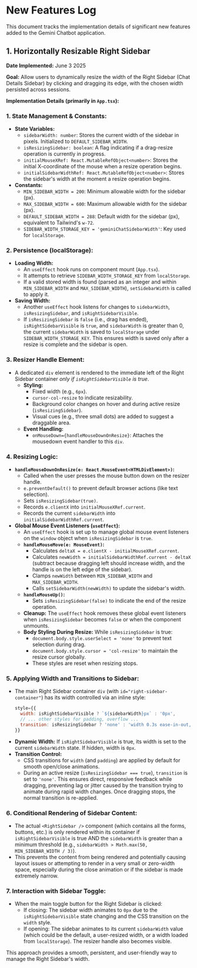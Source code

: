 # New Features Log

This document tracks the implementation details of significant new features added to the Gemini Chatbot application.

## 1. Horizontally Resizable Right Sidebar

**Date Implemented:** June 3 2025

**Goal:** Allow users to dynamically resize the width of the Right Sidebar (Chat Details Sidebar) by clicking and dragging its edge, with the chosen width persisted across sessions.

**Implementation Details (primarily in `App.tsx`):**

### 1. State Management & Constants:

-   **State Variables:**
    -   `sidebarWidth: number`: Stores the current width of the sidebar in pixels. Initialized to `DEFAULT_SIDEBAR_WIDTH`.
    -   `isResizingSidebar: boolean`: A flag indicating if a drag-resize operation is currently in progress.
    -   `initialMouseXRef: React.MutableRefObject<number>`: Stores the initial X-coordinate of the mouse when a resize operation begins.
    -   `initialSidebarWidthRef: React.MutableRefObject<number>`: Stores the sidebar's width at the moment a resize operation begins.
-   **Constants:**
    -   `MIN_SIDEBAR_WIDTH = 200`: Minimum allowable width for the sidebar (px).
    -   `MAX_SIDEBAR_WIDTH = 600`: Maximum allowable width for the sidebar (px).
    -   `DEFAULT_SIDEBAR_WIDTH = 288`: Default width for the sidebar (px), equivalent to Tailwind's `w-72`.
    -   `SIDEBAR_WIDTH_STORAGE_KEY = 'geminiChatSidebarWidth'`: Key used for `localStorage`.

### 2. Persistence (localStorage):

-   **Loading Width:**
    -   An `useEffect` hook runs on component mount (`App.tsx`).
    -   It attempts to retrieve `SIDEBAR_WIDTH_STORAGE_KEY` from `localStorage`.
    -   If a valid stored width is found (parsed as an integer and within `MIN_SIDEBAR_WIDTH` and `MAX_SIDEBAR_WIDTH`), `setSidebarWidth` is called to apply it.
-   **Saving Width:**
    -   Another `useEffect` hook listens for changes to `sidebarWidth`, `isResizingSidebar`, and `isRightSidebarVisible`.
    -   If `isResizingSidebar` is `false` (i.e., drag has ended), `isRightSidebarVisible` is `true`, and `sidebarWidth` is greater than 0, the current `sidebarWidth` is saved to `localStorage` under `SIDEBAR_WIDTH_STORAGE_KEY`. This ensures width is saved only after a resize is complete and the sidebar is open.

### 3. Resizer Handle Element:

-   A dedicated `div` element is rendered to the immediate left of the Right Sidebar container *only if `isRightSidebarVisible` is true*.
    -   **Styling:**
        -   Fixed width (e.g., `6px`).
        -   `cursor-col-resize` to indicate resizability.
        -   Background color changes on hover and during active resize (`isResizingSidebar`).
        -   Visual cues (e.g., three small dots) are added to suggest a draggable area.
    -   **Event Handling:**
        -   `onMouseDown={handleMouseDownOnResize}`: Attaches the mousedown event handler to this `div`.

### 4. Resizing Logic:

-   **`handleMouseDownOnResize(e: React.MouseEvent<HTMLDivElement>)`:**
    -   Called when the user presses the mouse button down on the resizer handle.
    -   `e.preventDefault()` to prevent default browser actions (like text selection).
    -   Sets `isResizingSidebar(true)`.
    -   Records `e.clientX` into `initialMouseXRef.current`.
    -   Records the current `sidebarWidth` into `initialSidebarWidthRef.current`.
-   **Global Mouse Event Listeners (`useEffect`):**
    -   An `useEffect` hook is set up to manage global mouse event listeners on the `window` object when `isResizingSidebar` is `true`.
    -   **`handleMouseMove(e: MouseEvent)`:**
        -   Calculates `deltaX = e.clientX - initialMouseXRef.current`.
        -   Calculates `newWidth = initialSidebarWidthRef.current - deltaX` (subtract because dragging left should increase width, and the handle is on the left edge of the sidebar).
        -   Clamps `newWidth` between `MIN_SIDEBAR_WIDTH` and `MAX_SIDEBAR_WIDTH`.
        -   Calls `setSidebarWidth(newWidth)` to update the sidebar's width.
    -   **`handleMouseUp()`:**
        -   Sets `isResizingSidebar(false)` to indicate the end of the resize operation.
    -   **Cleanup:** The `useEffect` hook removes these global event listeners when `isResizingSidebar` becomes `false` or when the component unmounts.
    -   **Body Styling During Resize:** While `isResizingSidebar` is true:
        -   `document.body.style.userSelect = 'none'` to prevent text selection during drag.
        -   `document.body.style.cursor = 'col-resize'` to maintain the resize cursor globally.
        -   These styles are reset when resizing stops.

### 5. Applying Width and Transitions to Sidebar:

-   The main Right Sidebar container `div` (with `id="right-sidebar-container"`) has its width controlled via an inline style:
    ```jsx
    style={{
      width: isRightSidebarVisible ? `${sidebarWidth}px` : '0px',
      // ... other styles for padding, overflow ...
      transition: isResizingSidebar ? 'none' : 'width 0.3s ease-in-out, padding 0.3s ease-in-out',
    }}
    ```
-   **Dynamic Width:** If `isRightSidebarVisible` is true, its width is set to the current `sidebarWidth` state. If hidden, width is `0px`.
-   **Transition Control:**
    -   CSS transitions for `width` (and `padding`) are applied by default for smooth open/close animations.
    -   During an active resize (`isResizingSidebar === true`), `transition` is set to `'none'`. This ensures direct, responsive feedback while dragging, preventing lag or jitter caused by the transition trying to animate during rapid width changes. Once dragging stops, the normal transition is re-applied.

### 6. Conditional Rendering of Sidebar Content:

-   The actual `<RightSidebar />` component (which contains all the forms, buttons, etc.) is only rendered within its container if `isRightSidebarVisible` is true AND the `sidebarWidth` is greater than a minimum threshold (e.g., `sidebarWidth > Math.max(50, MIN_SIDEBAR_WIDTH / 3)`).
-   This prevents the content from being rendered and potentially causing layout issues or attempting to render in a very small or zero-width space, especially during the close animation or if the sidebar is made extremely narrow.

### 7. Interaction with Sidebar Toggle:

-   When the main toggle button for the Right Sidebar is clicked:
    -   If closing: The sidebar width animates to `0px` due to the `isRightSidebarVisible` state changing and the CSS transition on the `width` style.
    -   If opening: The sidebar animates to its current `sidebarWidth` value (which could be the default, a user-resized width, or a width loaded from `localStorage`). The resizer handle also becomes visible.

This approach provides a smooth, persistent, and user-friendly way to manage the Right Sidebar's width.
